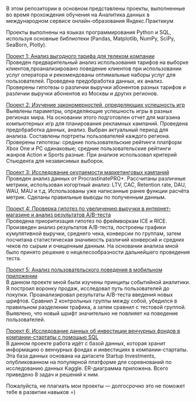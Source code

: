 В этом репозитории в основном представлены проекты, выполненные во время прохождения обучения на Аналитика данных в международном сервисе онлайн-образования Яндекс.Практикум

Проекты выполнены на языках программирования Python и SQL, используя основные библиотеки (Pandas, Matplotlib, NumPy, SciPy, SeaBorn, Plotly).

[Проект 1: Анализ выгодного тарифа для телеком компании](https://github.com/TerekhinSergey/Data_Analyst/tree/main/Project%201.%20Telecom_tariffs)  
Проведен предварительный анализ использования тарифов на выборке клиентов,проанализировано поведение клиентов при использовании услуг оператора и рекомендованы оптимальные наборы услуг для пользователей. Проведена предобработка данных, их анализ. Проверены гипотезы о различии выручки абонентов разных тарифов и различии выручки абонентов из Москвы и других регионов.

[Проект 2: Изучение закономерностей, определяющих успешность игр](https://github.com/TerekhinSergey/Data_Analyst/tree/main/Project%202.%20Games_store)  
Выявлены параметры, определяющие успешность игры в разных регионах мира. На основании этого подготовлен отчет для магазина компьютерных игр для планирования рекламных кампаний. Проведена предобработка данных, анализ. Выбран актуальный период для анализа. Составлены портреты пользователей каждого региона. Проверены гипотезы: средние пользовательские рейтинги платформ Xbox One и PC одинаковые; средние пользовательские рейтинги жанров Action и Sports разные. При анализе использовал критерий Стьюдента для независимых выборок.

[Проект 3: Исследование окупаемости маркетинговых кампаний](https://github.com/TerekhinSergey/Data_Analyst/tree/main/Project%203.%20Marketing_campaigns_app)  
Проведен анализ данных от ProcrastinatePRO+. Рассчитаны различные метрики, использован когортный анализ: LTV, CAC, Retention rate, DAU, WAU, MAU и т.д. Использованы уже написанные ранее функции расчёта метрик. Сделаны правильные выводы по полученным данным.

[Проект 4: Проверка гипотез по увеличению выручки в интернет-магазине и анализ результатов A/B-теста](https://github.com/TerekhinSergey/Data_Analyst/tree/main/Project%204.%20A-B_test_online_store)  
Проведена приоритизация гипотез по фреймворкам ICE и RICE. Произведен анализ результатов A/B-теста, построены графики кумулятивной выручки, среднего чека, конверсии по группам, затем посчитана статистическая значимость различий конверсий и средних чеков по сырым и очищенным данным. На основании анализа мной было принято решение о нецелесообразности дальнейшего проведения теста.

[Проект 5: Анализ пользовательского поведения в мобильном приложении](https://github.com/TerekhinSergey/Data_Analyst/tree/main/Project%205.%20A-A-B_test_mobile_app)  
В данном проекте мной были изучены принципы событийной аналитики. Я построил воронку продаж, исследовал путь пользователей до покупки. Проанализировал результаты A/B-теста введения новых шрифтов. Сравнил 2 контрольных группы между собой, убедился в правильном разделении трафика, а затем сравнил с тестовой группой. 
Выявлено, что новый шрифт значительно не повлияет на поведение пользователей.

[Проект 6: Исследование данных об инвестиции венчурных фондов в компании-стартапы с помощью SQL](https://github.com/TerekhinSergey/Data_Analyst/tree/main/Project%206.%20SQL_investment_funds)  
В данном проекте работа идёт с базой данных, которая хранит информацию о венчурных фондах и инвестициях в компании-стартапы. Эта база данных основана на датасете Startup Investments, опубликованном на популярной платформе для соревнований по исследованию данных Kaggle. ER-диаграмма приложена. Всего приведено 8 задач и решений к ним.

Пожалуйста, не плагиать мои проекты — долгосрочно это не поможет тебе в развитии навыков =)
